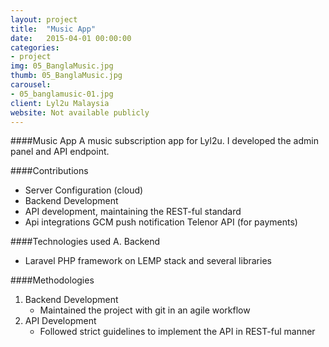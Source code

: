 ```yaml
---
layout: project
title:  "Music App"
date:   2015-04-01 00:00:00
categories:
- project
img: 05_BanglaMusic.jpg
thumb: 05_BanglaMusic.jpg
carousel:
- 05_banglamusic-01.jpg
client: Lyl2u Malaysia
website: Not available publicly
---
```

####Music App
A music subscription app for Lyl2u. I developed the admin panel and API endpoint.

####Contributions
- Server Configuration (cloud)
- Backend Development
- API development, maintaining the REST-ful standard
- Api integrations
   GCM push notification
   Telenor API (for payments)

####Technologies used
A. Backend
   - Laravel PHP framework on LEMP stack and several libraries

####Methodologies
1. Backend Development
   - Maintained the project with git in an agile workflow
2. API Development
   - Followed strict guidelines to implement the API in REST-ful manner
